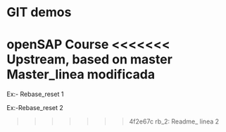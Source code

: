 # GIT demos

openSAP Course
<<<<<<< Upstream, based on master
Master_linea modificada
=======
Ex:- Rebase_reset 1

Ex:-Rebase_reset 2

>>>>>>> 4f2e67c rb_2: Readme_ linea 2
